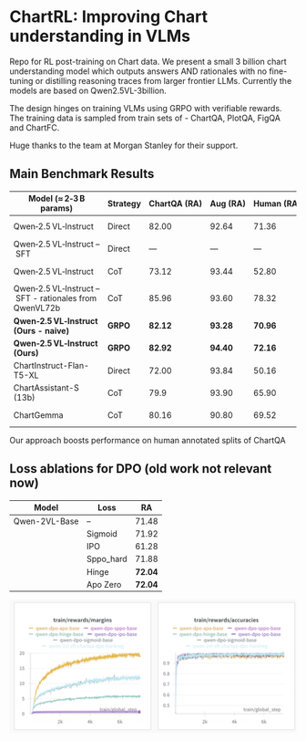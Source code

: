 # ChartRL: Improving Chart understanding in VLMs 

Repo for RL post-training on Chart data. We present a small 3 billion chart understanding model which outputs answers AND rationales with no fine-tuning or distilling reasoning traces from larger frontier LLMs. Currently the models are based on Qwen2.5VL-3billion.

The design hinges on training VLMs using GRPO with verifiable rewards.
The training data is sampled from train sets of - ChartQA, PlotQA, FigQA and ChartFC.


Huge thanks to the team at Morgan Stanley for their support.



## Main Benchmark Results

| Model (≈ 2‑3 B params)     | Strategy        | ChartQA&nbsp;(RA) | Aug&nbsp;(RA) | Human&nbsp;(RA) | Notes                     |
|----------------------------|-----------------|------------------|---------------|-----------------|---------------------------|
| Qwen‑2.5 VL‑Instruct       | Direct          | 82.00            | 92.64         | 71.36           | No rationales             |
| Qwen‑2.5 VL‑Instruct – SFT | Direct          | —                | —             | —               | No rationales             |
| Qwen‑2.5 VL‑Instruct       | CoT             | 73.12            | 93.44         | 52.80           | Very bad rationales       |
| Qwen‑2.5 VL‑Instruct – SFT - rationales from QwenVL72b | CoT | 85.96  | 93.60  | 78.32              | **Solid rationales**             |
| **Qwen‑2.5 VL‑Instruct (Ours - naive)**   | **GRPO**        | **82.12**        | **93.28**     | **70.96**       | **Solid rationales**      | \
| **Qwen‑2.5 VL‑Instruct (Ours)**   | **GRPO**        | **82.92**        | **94.40**     | **72.16**       | **Solid rationales**      | \
| ChartInstruct-Flan-T5-XL       | Direct          | 72.00            | 93.84         | 50.16           | No rationales  
| ChartAssistant-S (13b)  | CoT        | 79.9        | 93.90     | 65.90       | **Solid rationales**      |
| ChartGemma   | CoT        | 80.16        | 90.80     | 69.52       | **Solid rationales**      |



Our approach boosts performance on human annotated splits of ChartQA 


## Loss ablations for DPO (old work not relevant now)

| Model          | Loss       | RA    |
|----------------|------------|-------|
| Qwen-2VL-Base  | –          | 71.48 |
|                | Sigmoid    | 71.92 |
|                | IPO        | 61.28 |
|                | Sppo_hard  | 71.88 |
|                | Hinge      | **72.04** |
|                | Apo Zero   | **72.04** |


![image info](./ablation-dpo-loss.png "Ablation DPO Loss")



